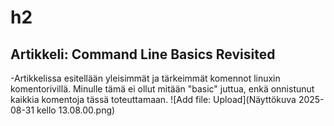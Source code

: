 # h2

## Artikkeli: Command Line Basics Revisited
-Artikkelissa esitellään yleisimmät ja tärkeimmät komennot linuxin komentorivillä. Minulle tämä ei ollut mitään "basic" juttua, enkä onnistunut kaikkia komentoja tässä toteuttamaan.
 ![Add file: Upload](Näyttökuva 2025-08-31 kello 13.08.00.png)
